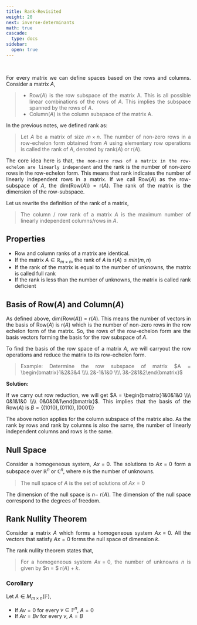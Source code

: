 ```yaml
---
title: Rank-Revisited
weight: 20
next: inverse-determinants
math: true
cascade:
  type: docs
sidebar:
  open: true
---
```


<br>
<div style="text-align: justify;">

For every matrix we can define spaces based on the rows and columns. Consider a matrix $A$,

> - Row($A$) is the row subspace of the matrix A. This is all possible linear combinations of the rows of $A$. This implies the subspace spanned by the rows of $A$.
> - Column($A$) is the column subspace of the matrix A.

In the previous notes, we defined rank as:

> Let $A$ be a matrix of size $m\times n$. The number of non-zero rows in a row-echelon form obtained from $A$ using elementary row operations is called the rank of $A$, denoted by rank($A$) or r($A$).

The core idea here is that, `the non-zero rows of a matrix in the row-echelon are linearly independent` and the rank is the number of non-zero rows in the row-echelon form. This means that rank indicates the number of linearly independent rows in a matrix. If we call Row($A$) as the row-subspace of $A$, the dim(Row($A$)) = r($A$). The rank of the matrix is the dimension of the row-subspace.

Let us rewrite the definition of the rank of a matrix,

> The column / row rank of a matrix $A$ is the maximum number of linearly independent columns/rows in $A$.

## Properties

- Row and column ranks of a matrix are identical.
- If the matrix $A \in \mathbb{R}_{m\times n}$, the rank of $A$ is r($A$)$\leq min(m, n)$
- If the rank of the matrix is equal to the number of unknowns, the matrix is called full rank
- If the rank is less than the number of unknowns, the matrix is called rank deficient

## Basis of Row($A$) and Column($A$)

As defined above, dim(Row($A$)) = r($A$). This means the number of vectors in the basis of Row($A$) is r($A$) which is the number of non-zero rows in the row echelon form of the matrix. So, the rows of the row-echelon form are the basis vectors forming the basis for the row subspace of $A$.

To find the basis of the row space of a matrix $A$, we will carryout the row operations and reduce the matrix to its row-echelon form.

> Example: Determine the row subspace of matrix $A = \begin{bmatrix}1&2&3&4 \\\\ 2&-1&1&0 \\\\ 3&-2&1&2\end{bmatrix}$

**Solution:**

If we carry out row reduction, we will get $A = \begin{bmatrix}1&0&1&0 \\\\ 0&1&1&0 \\\\ 0&0&0&1\end{bmatrix}$. This implies that the basis of the Row($A$) is $B = \{(1010), (0110), (0001) \}$

The above notion applies for the column subspace of the matrix also. As the rank by rows and rank by columns is also the same, the number of linearly independent columns and rows is the same.

## Null Space

Consider a homogeneous system, $Ax=0$. The solutions to $Ax=0$ form a subspace over $\mathbb{R}^n$ or $\mathbb{C}^n$, where $n$ is the number of unknowns.

> The null space of $A$ is the set of solutions of $Ax=0$

The dimension of the null space is $n-$ r($A$). The dimension of the null space correspond to the degrees of freedom.

## Rank Nullity Theorem

Consider a matrix $A$ which forms a homogeneous system $Ax=0$. All the vectors that satisfy $Ax=0$ forms the null space of dimension $k$.

The rank nullity theorem states that,

> For a homogeneous system $Ax=0$, the number of unknowns $n$ is given by $n = $ r($A$) + $k$.

### Corollary

Let $A \in M_{m\times n}(\mathbb{F})$,

- If $Av=0$ for every $v \in \mathbb{F}^n$, $A=0$
- If $Av=Bv$ for every $v$, $A=B$

</div>
